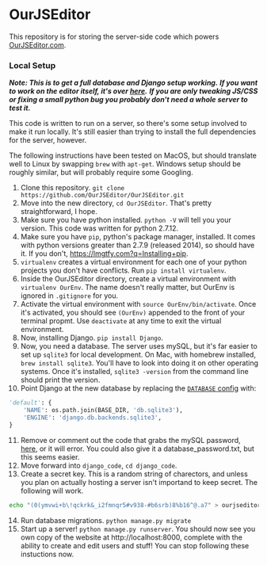 # OurJSEditor
This repository is for storing the server-side code which powers [OurJSEditor.com](http://ourjseditor.com).

### Local Setup
***Note: This is to get a full database and Django setup working.***
***If you want to work on the editor itself, it's over [here](https://github.com/OurJSEditor/jstinker).***
***If you are only tweaking JS/CSS or fixing a small python bug you probably don't need a whole server to test it.***

This code is written to run on a server, so there's some setup involved to make it run locally. It's still easier than trying to install the full dependencies for the server, however.

The following instructions have been tested on MacOS, but should translate well to Linux by swapping `brew` with `apt-get`.
Windows setup should be roughly similar, but will probably require some Googling.
1. Clone this repository. `git clone https://github.com/OurJSEditor/OurJSEditor.git`
2. Move into the new directory, `cd OurJSEditor`. That's pretty straightforward, I hope.
3. Make sure you have python installed. `python -V` will tell you your version. This code was written for python 2.7.12.
4. Make sure you have `pip`, python's package manager, installed. It comes with python versions greater than 2.7.9 (released 2014), so should have it. If you don't, https://lmgtfy.com?q=Installing+pip.
5. `virtualenv` creates a virtual environment for each one of your python projects you don't have conflicts. Run `pip install virtualenv`.
6. Inside the OurJSEditor directory, create a virtual environment with `virtualenv OurEnv`. The name doesn't really matter, but OurEnv is ignored in `.gitignore` for you.
7. Activate the virtual environment with `source OurEnv/bin/activate`. Once it's activated, you should see `(OurEnv)` appended to the front of your terminal propmt. Use `deactivate` at any time to exit the virtual environment.
8. Now, installing Django. `pip install Django`.
9. Now, you need a database. The server uses mySQL, but it's far easier to set up `sqlite3` for local development. On Mac, with homebrew installed, `brew install sqlite3`. You'll have to look into doing it on other operating systems. Once it's installed, `sqlite3 -version` from the command line should print the version.
10. Point Django at the new database by replacing the [`DATABASE` config](https://github.com/OurJSEditor/OurJSEditor/blob/0768f0126042193b6aa1e51605c74cc49c2850dc/django_code/ourjseditor/settings.py#L90) with:
```py
'default': {
    'NAME': os.path.join(BASE_DIR, 'db.sqlite3'),
    'ENGINE': 'django.db.backends.sqlite3',
}
```
11. Remove or comment out the code that grabs the mySQL password, [here](https://github.com/OurJSEditor/OurJSEditor/blob/0768f0126042193b6aa1e51605c74cc49c2850dc/django_code/ourjseditor/settings.py#L86), or it will error. You could also give it a database_password.txt, but this seems easier.
12. Move forward into `django_code`, `cd django_code`.
13. Create a secret key. This is a random string of charectors, and unless you plan on actually hosting a server isn't importand to keep secret. The following will work.
```sh
echo "(0(ymvwi+b\!qckrk&_i2fmnqr5#v938-#b6srb)8%b16^@.a7" > ourjseditor/secret_key.txt
```
14. Run database migrations. `python manage.py migrate`
15. Start up a server! `python manage.py runserver`. You should now see you own copy of the website at http://localhost:8000, complete with the ability to create and edit users and stuff! You can stop following these instuctions now.
